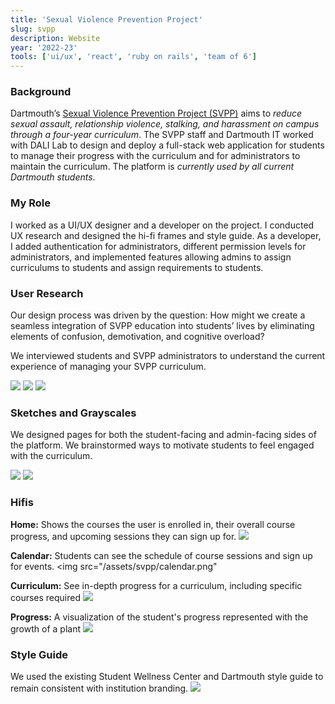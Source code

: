 ```yaml
---
title: 'Sexual Violence Prevention Project'
slug: svpp
description: Website
year: '2022-23'
tools: ['ui/ux', 'react', 'ruby on rails', 'team of 6']
---
```

### Background

Dartmouth’s <a class="link" href="Sexual Violence Prevention Project (SVPP)">Sexual Violence Prevention Project (SVPP)</a> aims to *reduce sexual assault, relationship violence, stalking, and harassment on campus through a four-year curriculum*. The SVPP staff and Dartmouth IT worked with DALI Lab to design and deploy a full-stack web application for students to manage their progress with the curriculum and for administrators to maintain the curriculum. The platform is *currently used by all current Dartmouth students*.

### My Role

I worked as a UI/UX designer and a developer on the project. I conducted UX research and designed the hi-fi frames and style guide. As a developer, I added authentication for administrators, different permission levels for administrators, and implemented features allowing admins to assign curriculums to students and assign requirements to students.

### User Research
Our design process was driven by the question: How might we create a seamless integration of SVPP education into students’ lives by eliminating elements of confusion, demotivation, and cognitive overload?

We interviewed students and SVPP administrators to understand the current experience of managing your SVPP curriculum.

<img src="/assets/svpp/interview.png">
<img src="/assets/svpp/empathy.png">
<img src="/assets/svpp/persona.png">

### Sketches and Grayscales

We designed pages for both the student-facing and admin-facing sides of the platform. We brainstormed ways to motivate students to feel engaged with the curriculum.

<img src="/assets/svpp/sketch.png">
<img src="/assets/svpp/gray.png">

### Hifis
**Home:** Shows the courses the user is enrolled in, their overall course progress, and upcoming sessions they can sign up for.
<img src="/assets/svpp/welcome.png">

**Calendar:** Students can see the schedule of course sessions and sign up for events.
<img src="/assets/svpp/calendar.png"

**Curriculum:** See in-depth progress for a curriculum, including specific courses required
<img src="/assets/svpp/curriculum.png">

**Progress:** A visualization of the student's progress represented with the growth of a plant
<img src="/assets/svpp/progress.png">

### Style Guide
We used the existing Student Wellness Center and Dartmouth style guide to remain consistent with institution branding.
<img src="/assets/svpp/style.png">
